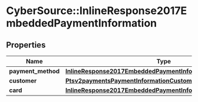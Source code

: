 # CyberSource::InlineResponse2017EmbeddedPaymentInformation

## Properties
Name | Type | Description | Notes
------------ | ------------- | ------------- | -------------
**payment_method** | [**InlineResponse2017EmbeddedPaymentInformationPaymentMethod**](InlineResponse2017EmbeddedPaymentInformationPaymentMethod.md) |  | [optional] 
**customer** | [**Ptsv2paymentsPaymentInformationCustomer**](Ptsv2paymentsPaymentInformationCustomer.md) |  | [optional] 
**card** | [**InlineResponse2017EmbeddedPaymentInformationCard**](InlineResponse2017EmbeddedPaymentInformationCard.md) |  | [optional] 


